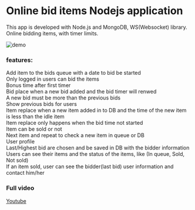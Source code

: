 # Online bid items Nodejs application

This app is developed with Node.js and MongoDB, WS(Websocket) library.
Online bidding items, with timer limits.


![demo](biddingmini.gif)   

### features:

Add item to the bids queue with a date to bid be started  
Only logged in users can bid the items  
Bonus time after first timer  
Bid place when a new bid added and the bid timer will renwed  
A new bid must be more than the previous bids  
Show previous bids for users  
Item replace when a new item added in to DB and the time of the new item is less than the idle item  
Item replace only happens when the bid time not started  
Item can be sold or not  
Next item and repeat to check a new item in queue or DB  
User profile   
Last/Highest bid are chosen and be saved in DB with the bidder information  
Users can see their items and the status of the items, like (In queue, Sold, Not sold)  
If an item sold, user can see the bidder(last bid) user information and contact him/her  





### Full video

[Youtube](https://www.youtube.com/watch?v=ASmErK8-OSc)

